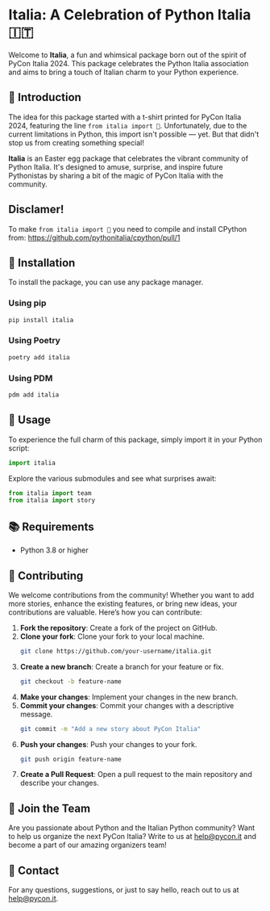 # Italia: A Celebration of Python Italia 🇮🇹

Welcome to **Italia**, a fun and whimsical package born out of the spirit of PyCon
Italia 2024. This package celebrates the Python Italia association and aims to bring a
touch of Italian charm to your Python experience.

## 🎉 Introduction

The idea for this package started with a t-shirt printed for PyCon Italia 2024,
featuring the line `from italia import 🤌`. Unfortunately, due to the current
limitations in Python, this import isn't possible — yet. But that didn't stop us from
creating something special!

**Italia** is an Easter egg package that celebrates the vibrant community of Python
Italia. It's designed to amuse, surprise, and inspire future Pythonistas by sharing a
bit of the magic of PyCon Italia with the community.

## Disclamer!

To make `from italia import 🤌` you need to compile and install CPython from:
https://github.com/pythonitalia/cpython/pull/1

## 🚀 Installation

To install the package, you can use any package manager.

### Using pip

```bash
pip install italia
```

### Using Poetry

```bash
poetry add italia
```

### Using PDM

```bash
pdm add italia
```

## 🌟 Usage

To experience the full charm of this package, simply import it in your Python script:

```python
import italia
```

Explore the various submodules and see what surprises await:

```python
from italia import team
from italia import story
```

## 📚 Requirements

- Python 3.8 or higher

## 🤝 Contributing

We welcome contributions from the community! Whether you want to add more stories,
enhance the existing features, or bring new ideas, your contributions are valuable.
Here’s how you can contribute:

1. **Fork the repository**: Create a fork of the project on GitHub.
2. **Clone your fork**: Clone your fork to your local machine.
   ```bash
   git clone https://github.com/your-username/italia.git
   ```
3. **Create a new branch**: Create a branch for your feature or fix.
   ```bash
   git checkout -b feature-name
   ```
4. **Make your changes**: Implement your changes in the new branch.
5. **Commit your changes**: Commit your changes with a descriptive message.
   ```bash
   git commit -m "Add a new story about PyCon Italia"
   ```
6. **Push your changes**: Push your changes to your fork.
   ```bash
   git push origin feature-name
   ```
7. **Create a Pull Request**: Open a pull request to the main repository and describe
   your changes.

## 🎉 Join the Team

Are you passionate about Python and the Italian Python community? Want to help us
organize the next PyCon Italia? Write to us at [help@pycon.it](mailto:help@pycon.it) and
become a part of our amazing organizers team!

## 📧 Contact

For any questions, suggestions, or just to say hello, reach out to us at
[help@pycon.it](mailto:help@pycon.it).

